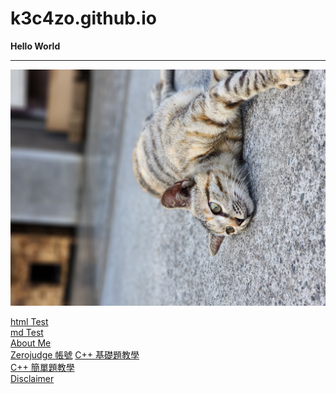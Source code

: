 # k3c4zo.github.io
**Hello World**

***

![草草](https://raw.githubusercontent.com/K3C4ZO/k3c4zo.github.io/main/332494504_8915137758527979_5400792067233575689_n.jpg "草草(校貓)~")

[html Test](https://k3c4zo.github.io/test.html)<br />
[md Test](https://k3c4zo.github.io/test/test)<br />
[About Me](https://k3c4zo.github.io/about)<br />
[Zerojudge 帳號](https://zerojudge.tw/UserStatistic?id=169061)
[C++ 基礎題教學](https://k3c4zo.github.io/c++/zj/basic)<br />
[C++ 簡單題教學](https://k3c4zo.github.io/c++/zj/easy)<br />
[Disclaimer](https://k3c4zo.github.io/disclaimer)<br />
